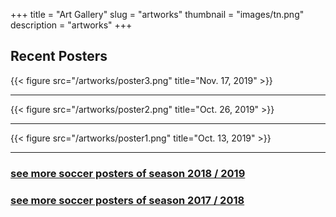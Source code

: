 +++
title = "Art Gallery"
slug = "artworks"
thumbnail = "images/tn.png"
description = "artworks"
+++

## Recent Posters

{{< figure src="/artworks/poster3.png" title="Nov. 17, 2019" >}} 

---

{{< figure src="/artworks/poster2.png" title="Oct. 26, 2019" >}}

---

{{< figure src="/artworks/poster1.png" title="Oct. 13, 2019" >}}

---

### [see more soccer posters of season 2018 / 2019](/poster1819) 

### [see more soccer posters of season 2017 / 2018](/poster1718)